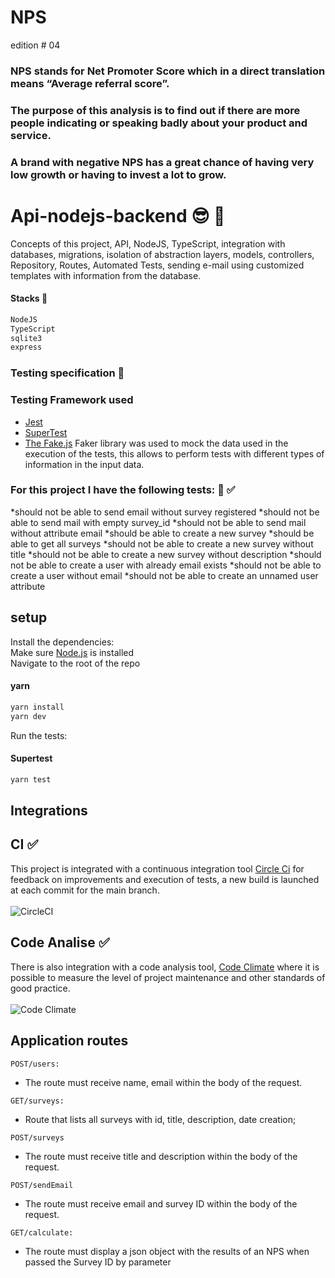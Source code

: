# NPS
<nlw /> edition # 04

### NPS stands for Net Promoter Score which in a direct translation means “Average referral score”.
### The purpose of this analysis is to find out if there are more people indicating or speaking badly about your product and service. 
### A brand with negative NPS has a great chance of having very low growth or having to invest a lot to grow.

# Api-nodejs-backend 😎 🥁
Concepts of this project, API, NodeJS, TypeScript, integration with databases, migrations, isolation of abstraction layers, models, controllers, Repository, Routes, Automated Tests, sending e-mail using customized templates with information from the database.

#### Stacks 🚀
```bash
NodeJS
TypeScript
sqlite3
express
```

### Testing specification 🤖
### Testing Framework used
* [Jest](https://jestjs.io/)
* [SuperTest](https://github.com/visionmedia/supertest)
* [The Fake.js](https://github.com/marak/Faker.js/)
Faker library was used to mock the data used in the execution of the tests, this allows to perform tests with different types of information in the input data.

### For this project I have the following tests: 🤖 ✅

*should not be able to send email without survey registered
*should not be able to send mail with empty survey_id
*should not be able to send mail without attribute email
*should be able to create a new survey
*should be able to get all surveys
*should not be able to create a new survey without title
*should not be able to create a new survey without description
*should not be able to create a user with already email exists
*should not be able to create a user without email
*should not be able to create an unnamed user attribute

## setup

Install the dependencies:<br/>
Make sure [Node.js](https://nodejs.org/) is installed <br/>
Navigate to the root of the repo <br/>

#### yarn
```bash
yarn install
yarn dev
``` 
Run the tests:
#### Supertest
```bash
yarn test
```

## Integrations
## CI ✅
This project is integrated with a continuous integration tool [Circle Ci](https://circleci.com/) for feedback on improvements and execution of tests, a new build is launched at each commit for the main branch. <br/> <br/>
![CircleCI](https://img.shields.io/circleci/build/github/heziofernandes/nps-nlw04)

## Code Analise ✅
There is also integration with a code analysis tool, [Code Climate](https://codeclimate.com/) where it is possible to measure the level of project maintenance and other standards of good practice. <br/> <br/>
![Code Climate](https://img.shields.io/codeclimate/maintainability-percentage/heziofernandes/nps-nlw04?style=plastic)

## Application routes
```
POST/users:
```
* The route must receive name, email within the body of the request. 
```
GET/surveys:
```
* Route that lists all surveys with id, title, description, date creation;
```
POST/surveys
```
* The route must receive title and description within the body of the request. 
```
POST/sendEmail
```
* The route must receive email and survey ID within the body of the request. 
```
GET/calculate:
```
* The route must display a json object with the results of an NPS when passed the Survey ID by parameter


